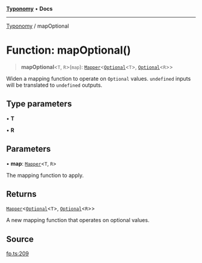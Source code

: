 [**Typonomy**](../README.md) • **Docs**

***

[Typonomy](../globals.md) / mapOptional

# Function: mapOptional()

> **mapOptional**\<`T`, `R`\>(`map`): [`Mapper`](../type-aliases/Mapper.md)\<[`Optional`](../type-aliases/Optional.md)\<`T`\>, [`Optional`](../type-aliases/Optional.md)\<`R`\>\>

Widen a mapping function to operate on `Optional` values.
`undefined` inputs will be translated to `undefined` outputs.

## Type parameters

• **T**

• **R**

## Parameters

• **map**: [`Mapper`](../type-aliases/Mapper.md)\<`T`, `R`\>

The mapping function to apply.

## Returns

[`Mapper`](../type-aliases/Mapper.md)\<[`Optional`](../type-aliases/Optional.md)\<`T`\>, [`Optional`](../type-aliases/Optional.md)\<`R`\>\>

A new mapping function that operates on optional values.

## Source

[fp.ts:209](https://github.com/softcraft-development/typonomy/blob/cee340f062935faae6d8d20bbf994df4a652481c/src/fp.ts#L209)

